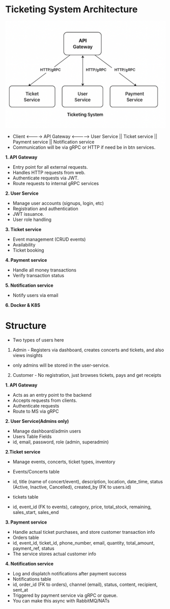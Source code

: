 # Ticketing System Architecture

![alt text](images/architecture.png)

- Client <----> API Gateway <-----> User Service || Ticket service || Payment service || Notification service
- Communication will be via gRPC or HTTP if need be in btn services.

**1. API Gateway**

- Entry point for all external requests.
- Handles HTTP requests from web.
- Authenticate requests via JWT.
- Route requests to internal gRPC services

**2. User Service**

- Manage user accounts (signups, login, etc)
- Registration and authentication
- JWT issuance.
- User role handling

**3. Ticket service**

- Event management (CRUD events)
- Availability
- Ticket booking

**4. Payment service**

- Handle all money transactions
- Verify transaction status

**5. Notification service**

- Notify users via email

**6. Docker & K8S**

# Structure

- Two types of users here

1. Admin - Registers via dashboard, creates concerts and tickets, and also views insights

- only admins will be stored in the user-service.

2. Customer - No registration, just browses tickets, pays and get receipts

**1. API Gateway**

- Acts as an entry point to the backend
- Accepts requests from clients.
- Authenticate requests
- Route to MS via gRPC

**2. User Service(Admins only)**

- Manage dashboard/admin users
- Users Table Fields
- id, email, password, role (admin, superadmin)

**2.Ticket service**

- Manage events, concerts, ticket types, inventory
- Events/Concerts table
- id, title (name of concert/event), description, location, date_time, status (Active, Inactive, Cancelled), created_by (FK to users.id)

- tickets table
- id, event_id (FK to events), category, price, total_stock, remaining, sales_start, sales_end

**3. Payment service**

- Handle actual ticket purchases, and store customer transaction info
- Orders table
- id, event_id, ticket_id, phone_number, email, quantity, total_amount, payment_ref, status
- The service stores actual customer info

**4. Notification service**

- Log and displatch notifications after payment success
- Notifications table
- id, order_id (FK to orders), channel (email), status, content, recipient, sent_at
- Triggered by payment service via gRPC or queue.
- You can make this async with RabbitMQ/NATs
